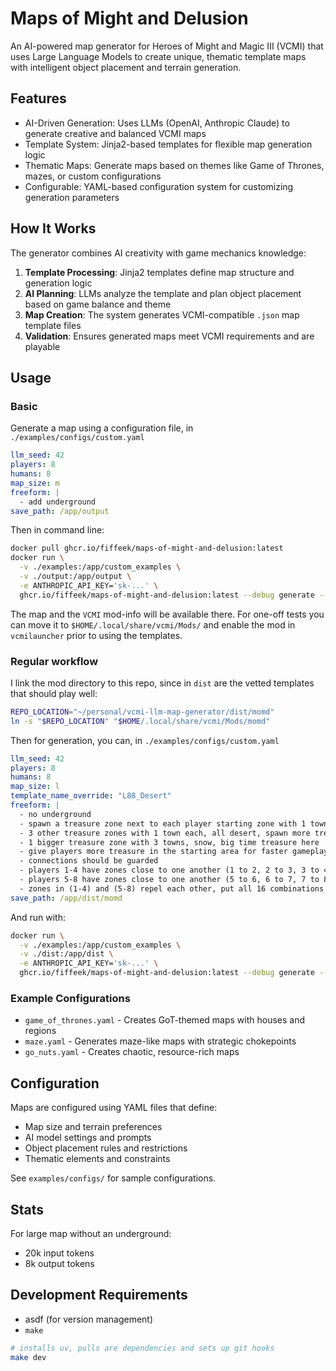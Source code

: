 # Maps of Might and Delusion

An AI-powered map generator for Heroes of Might and Magic III (VCMI) that uses Large Language Models to create unique, thematic template maps with intelligent object placement and terrain generation.

## Features

- AI-Driven Generation: Uses LLMs (OpenAI, Anthropic Claude) to generate creative and balanced VCMI maps
- Template System: Jinja2-based templates for flexible map generation logic
- Thematic Maps: Generate maps based on themes like Game of Thrones, mazes, or custom configurations
- Configurable: YAML-based configuration system for customizing generation parameters

## How It Works

The generator combines AI creativity with game mechanics knowledge:

1. **Template Processing**: Jinja2 templates define map structure and generation logic
2. **AI Planning**: LLMs analyze the template and plan object placement based on game balance and theme
3. **Map Creation**: The system generates VCMI-compatible `.json` map template files
4. **Validation**: Ensures generated maps meet VCMI requirements and are playable

## Usage

### Basic

Generate a map using a configuration file, in `./examples/configs/custom.yaml`
```yaml
llm_seed: 42
players: 8
humans: 8
map_size: m
freeform: |
  - add underground
save_path: /app/output
```

Then in command line:
```bash
docker pull ghcr.io/fiffeek/maps-of-might-and-delusion:latest
docker run \
  -v ./examples:/app/custom_examples \
  -v ./output:/app/output \
  -e ANTHROPIC_API_KEY='sk-...' \
  ghcr.io/fiffeek/maps-of-might-and-delusion:latest --debug generate --config-path /app/custom_examples/configs/custom.yaml
```


The map and the `VCMI` mod-info will be available there.
For one-off tests you can move it to `$HOME/.local/share/vcmi/Mods/` and enable the mod in `vcmilauncher`
prior to using the templates.

### Regular workflow
I link the mod directory to this repo, since in `dist` are the vetted templates that should play well:
```bash
REPO_LOCATION="~/personal/vcmi-llm-map-generator/dist/momd"
ln -s "$REPO_LOCATION" "$HOME/.local/share/vcmi/Mods/momd"
```

Then for generation, you can, in `./examples/configs/custom.yaml`
```yaml
llm_seed: 42
players: 8
humans: 8
map_size: l
template_name_override: "L88_Desert"
freeform: |
  - no underground
  - spawn a treasure zone next to each player starting zone with 1 town, they cant be desert nor snow
  - 3 other treasure zones with 1 town each, all desert, spawn more treasure here
  - 1 bigger treasure zone with 3 towns, snow, big time treasure here
  - give players more treasure in the starting area for faster gameplay
  - connections should be guarded
  - players 1-4 have zones close to one another (1 to 2, 2 to 3, 3 to 4), use fictive
  - players 5-8 have zones close to one another (5 to 6, 6 to 7, 7 to 8), use fictive
  - zones in (1-4) and (5-8) repel each other, put all 16 combinations
save_path: /app/dist/momd
```

And run with:
```bash
docker run \
  -v ./examples:/app/custom_examples \
  -v ./dist:/app/dist \
  -e ANTHROPIC_API_KEY='sk-...' \
  ghcr.io/fiffeek/maps-of-might-and-delusion:latest --debug generate --config-path /app/custom_examples/configs/custom.yaml
```

### Example Configurations

- `game_of_thrones.yaml` - Creates GoT-themed maps with houses and regions
- `maze.yaml` - Generates maze-like maps with strategic chokepoints
- `go_nuts.yaml` - Creates chaotic, resource-rich maps

## Configuration

Maps are configured using YAML files that define:

- Map size and terrain preferences
- AI model settings and prompts
- Object placement rules and restrictions
- Thematic elements and constraints

See `examples/configs/` for sample configurations.

## Stats

For large map without an underground:
- 20k input tokens
- 8k output tokens


## Development Requirements

- asdf (for version management)
- `make`

```bash
# installs uv, pulls are dependencies and sets up git hooks
make dev
```
